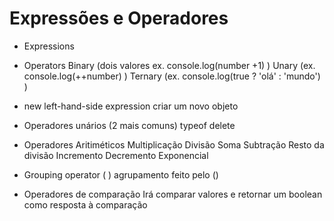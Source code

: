 # Expressões e Operadores

- Expressions
- Operators
    Binary (dois valores ex. console.log(number +1) )
    Unary (ex. console.log(++number) )
    Ternary (ex. console.log(true ? 'olá' : 'mundo') )

- new
    left-hand-side expression
    criar um novo objeto

- Operadores unários (2 mais comuns)
    typeof
    delete

- Operadores Aritiméticos 
    Multiplicação
    Divisão
    Soma
    Subtração 
    Resto da divisão 
    Incremento
    Decremento
    Exponencial

- Grouping operator ( ) 
    agrupamento feito pelo ()

- Operadores de comparação 
    Irá comparar valores e retornar um boolean como resposta à comparação 